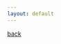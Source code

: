 ```yaml
---
layout: default
---
```

[back](./dataviz_home)


<!-- Load Leaflet -->
<link rel="stylesheet" href="https://unpkg.com/leaflet@1.3.4/dist/leaflet.css" integrity="sha512-puBpdR0798OZvTTbP4A8Ix/l+A4dHDD0DGqYW6RQ+9jxkRFclaxxQb/SJAWZfWAkuyeQUytO7+7N4QKrDh+drA==" crossorigin=""/>
<script
  src="https://code.jquery.com/jquery-2.2.4.min.js"
  integrity="sha256-BbhdlvQf/xTY9gja0Dq3HiwQF8LaCRTXxZKRutelT44="
  crossorigin="anonymous"></script>
<script src="https://unpkg.com/leaflet@1.3.4/dist/leaflet.js" integrity="sha512-nMMmRyTVoLYqjP9hrbed9S+FzjZHW5gY1TWCHA5ckwXZBadntCNs8kEqAWdrb9O7rxbCaA4lKTIWjDXZxflOcA==" crossorigin=""></script>
<script src="https://unpkg.com/@turf/turf@3.5.2/turf.min.js"></script>

<!-- Create an element where the map will take place -->
<div id="mapid"></div>

<style>
#mapid { height: 400px; }
</style>

<script>
 
// Initialize the map
// mapid is the id of the div where the map will appear
var map = L.map('mapid',{
  center: [51.76, -1.25],
  zoom: 12
 });
  
var mylayer = L.layerGroup().addTo(map);
var bg = L.tileLayer(
    'https://{s}.tile.openstreetmap.org/{z}/{x}/{y}.png', {
    attribution: 'Map data &copy; <a href="https://www.openstreetmap.org/">OpenStreetMap</a>'
    }).addTo(map);

  
//load GeoJSON from an external file
$.getJSON("https://raw.githubusercontent.com/Alickbird/Alickbird.github.io/main/oxfood.json", function( json ){
  L.geoJSON( json, {
    onEachFeature: addMyData,
  })
})
 
/*
function addMyData( feature, layer ){
  mylayer.addLayer(layer)
  // some other code can go here, like adding a popup with layer.bindPopup("Hello")
}
*/

function addMyData(feature,layer){
                        if (feature.geometry.type === 'Polygon') {
                            console.log('Polygon detected');
                            var centroid = turf.centroid(feature);
                            var lon = centroid.geometry.coordinates[0];
                            var lat = centroid.geometry.coordinates[1];
                            L.marker([lat,lon]).bindPopup(feature.properties.name).addTo(mylayer);
                        }
                        

}

var basemapControl = {
  "OSM Basemap": bg, // an option to select a basemap (makes more sense if you have multiple basemaps)
}
var layerControl = {
  "Pubs": mylayer, // an option to show or hide the layer you created from geojson
}

// Add the control component, a layer list with checkboxes for operational layers and radio buttons for basemaps
L.control.layers(basemapControl,layerControl ).addTo( map )

  
</script>
